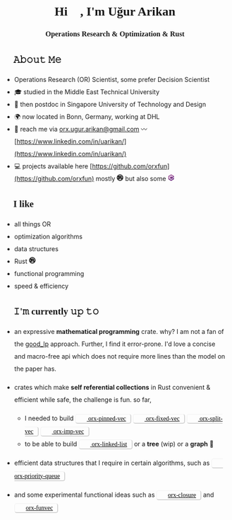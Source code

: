 <style style="visibility:hidden;">
    h1, h2, h3, h4 {
        font-family: consolas;
    }
    .crate {
        color: black;
        border-top: 1px solid rgb(240,240,240);
        border-left: 1px solid rgb(240,240,240);
        border-right: 2px solid lightgray;
        border-bottom: 2px solid lightgray;
        border-radius: 5px;
        padding: 2px 10px;
        font-family: consolas;
    }
    .crate:hover {
        color: black;
        background-color: rgb(255,255,240);
    }
    .crate:active {
        background-color: rgb(255,255,220);
        border-top: 1px solid lightgray;
        border-left: 1px solid lightgray;
         border-right: 2px solid rgb(240,240,240);
        border-bottom: 2px solid rgb(240,240,240);
        color: black;
    }
    * {
        line-height: 1.75rem;
    }
</style>

<h1 align="center">Hi 👋, I'm Uğur Arikan</h1>
<h3 align="center">Operations Research & Optimization & Rust</h3>


## 📖 𝙰𝚋𝚘𝚞𝚝 𝙼𝚎

- Operations Research (OR) Scientist, some prefer Decision Scientist
- 🎓 studied in the Middle East Technical University
- 🏫 then postdoc in Singapore University of Technology and Design
- 🌍 now located in Bonn, Germany, working at DHL
- 💬 reach me via [orx.ugur.arikan@gmail.com](mailto:orx.ugur.arikan@gmail.com) 〰️ [https://www.linkedin.com/in/uarikan/](https://www.linkedin.com/in/uarikan/)
- 💻 projects available here [https://github.com/orxfun](https://github.com/orxfun) mostly <img src="https://raw.githubusercontent.com/devicons/devicon/master/icons/rust/rust-plain.svg" alt="rust" width="15" height="15"/> but also some <img src="https://raw.githubusercontent.com/devicons/devicon/master/icons/csharp/csharp-original.svg" alt="csharp" width="15" height="15"/>


## 🤟 I like

- all things OR
- optimization algorithms
- data structures
- Rust <img src="https://raw.githubusercontent.com/devicons/devicon/master/icons/rust/rust-plain.svg" alt="rust" width="15" height="15"/>
- functional programming
- speed & efficiency


## 🎈 𝙸'𝚖 currently 𝚞𝚙 𝚝𝚘

- an expressive **mathematical programming** crate. why? I am not a fan of the [good_lp](https://crates.io/crates/good_lp) approach. Further, I find it error-prone. I'd love a concise and macro-free api which does not require more lines than the model on the paper has.

- crates which make **self referential collections** in Rust convenient & efficient while safe, the challenge is fun. so far,
  - I needed to build <a class="crate" target="_blank" href="https://crates.io/crates/orx-pinned-vec"><img src="https://crates.io/assets/cargo.png" alt="" width="15" height="15"/> orx-pinned-vec</a> <a class="crate" target="_blank" href="https://crates.io/crates/orx-fixed-vec"><img src="https://crates.io/assets/cargo.png" alt="" width="15" height="15"/> orx-fixed-vec</a> <a class="crate" target="_blank" href="https://crates.io/crates/orx-split-vec"><img src="https://crates.io/assets/cargo.png" alt="" width="15" height="15"/> orx-split-vec</a> <a class="crate" target="_blank" href="https://crates.io/crates/orx-imp-vec"><img src="https://crates.io/assets/cargo.png" alt="" width="15" height="15"/> orx-imp-vec</a>
  - to be able to build <a class="crate" target="_blank" href="https://crates.io/crates/orx-linked-list"><img src="https://crates.io/assets/cargo.png" alt="" width="15" height="15"/> orx-linked-list</a> or a **tree** (wip) or a **graph** 🎯

- efficient data structures that I require in certain algorithms, such as <a class="crate" target="_blank" href="https://crates.io/crates/orx-priority-queue"><img src="https://crates.io/assets/cargo.png" alt="" width="15" height="15"/>orx-priority-queue</a>

- and some experimental functional ideas such as <a class="crate" target="_blank" href="https://crates.io/crates/orx-closure"><img src="https://crates.io/assets/cargo.png" alt="" width="15" height="15"/>orx-closure</a> and <a class="crate" target="_blank" href="https://crates.io/crates/orx-funvec"><img src="https://crates.io/assets/cargo.png" alt="" width="15" height="15"/>orx-funvec</a>
